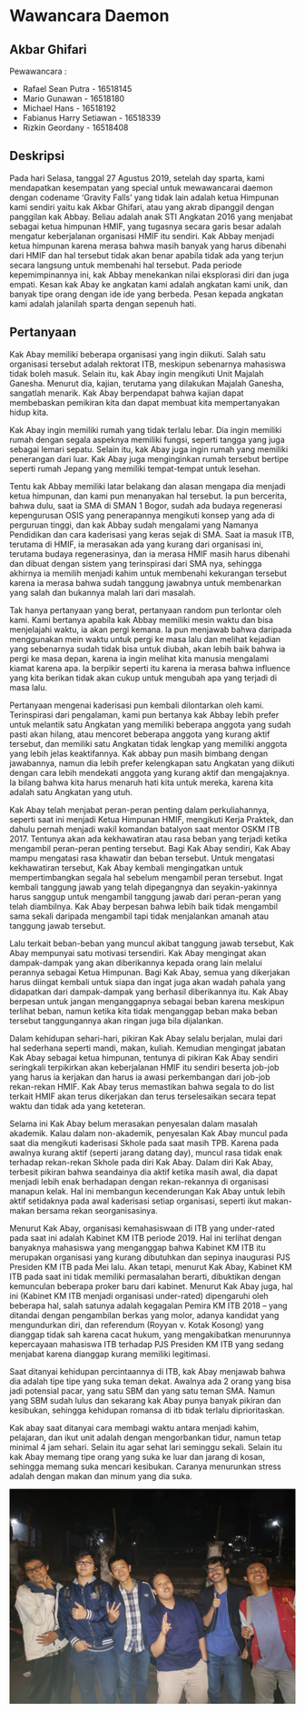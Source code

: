 # Wawancara Daemon
## Akbar Ghifari

Pewawancara :
- Rafael Sean Putra - 16518145
- Mario Gunawan - 16518180
- Michael Hans - 16518192
- Fabianus Harry Setiawan - 16518339
- Rizkin Geordany - 16518408

## Deskripsi
Pada hari Selasa, tanggal 27 Agustus 2019, setelah day sparta, kami mendapatkan kesempatan yang special untuk mewawancarai daemon dengan codename ‘Gravity Falls’ yang tidak lain adalah ketua Himpunan kami sendiri yaitu kak Akbar Ghifari, atau yang akrab dipanggil dengan panggilan kak Abbay. Beliau adalah anak STI Angkatan 2016 yang menjabat sebagai ketua himpunan HMIF, yang tugasnya secara garis besar adalah mengatur keberjalanan organisasi HMIF itu sendiri. Kak Abbay menjadi ketua himpunan karena merasa bahwa masih banyak yang harus dibenahi dari HMIF dan hal tersebut tidak akan benar apabila tidak ada yang terjun secara langsung untuk membenahi hal tersebut. Pada periode kepemimpinannya ini, kak Abbay menekankan nilai eksplorasi diri dan juga empati. Kesan kak Abay ke angkatan kami adalah angkatan kami unik, dan banyak tipe orang dengan ide ide yang berbeda. Pesan kepada angkatan kami adalah jalanilah sparta dengan sepenuh hati.


## Pertanyaan
Kak Abay memiliki beberapa organisasi yang ingin diikuti. Salah satu organisasi tersebut adalah rektorat ITB, meskipun sebenarnya mahasiswa tidak boleh masuk. Selain itu, kak Abay ingin mengikuti Unit Majalah Ganesha. Menurut dia, kajian, terutama yang dilakukan Majalah Ganesha, sangatlah menarik. Kak Abay berpendapat bahwa kajian dapat membebaskan pemikiran kita dan dapat membuat kita mempertanyakan hidup kita.

Kak Abay ingin memiliki rumah yang tidak terlalu lebar. Dia ingin memiliki rumah dengan segala aspeknya memiliki fungsi, seperti tangga yang juga sebagai lemari sepatu. Selain itu, kak Abay juga ingin rumah yang memiliki penerangan dari luar. Kak Abay juga menginginkan rumah tersebut bertipe seperti rumah Jepang yang memiliki tempat-tempat untuk lesehan.

Tentu kak Abbay memiliki latar belakang dan alasan mengapa dia menjadi ketua himpunan, dan kami pun menanyakan hal tersebut. Ia pun bercerita, bahwa dulu, saat ia SMA di SMAN 1 Bogor, sudah ada budaya regenerasi kepengurusan OSIS yang penerapannya mengikuti konsep yang ada di perguruan tinggi, dan kak Abbay sudah mengalami yang Namanya Pendidikan dan cara kaderisasi yang keras sejak di SMA. Saat ia masuk ITB, terutama di HMIF, ia merasakan ada yang kurang dari organisasi ini, terutama budaya regenerasinya, dan ia merasa HMIF masih harus dibenahi dan dibuat dengan sistem yang terinspirasi dari SMA nya, sehingga akhirnya ia memilih menjadi kahim untuk membenahi kekurangan tersebut karena ia merasa bahwa sudah tanggung jawabnya untuk membenarkan yang salah dan bukannya malah lari dari masalah.

Tak hanya pertanyaan yang berat, pertanyaan random pun terlontar oleh kami. Kami bertanya apabila kak Abbay memiliki mesin waktu dan bisa menjelajahi waktu, ia akan pergi kemana. Ia pun menjawab bahwa daripada menggunakan mein waktu untuk pergi ke masa lalu dan melihat kejadian yang sebenarnya sudah tidak bisa untuk diubah, akan lebih baik bahwa ia pergi ke masa depan, karena ia ingin melihat kita manusia mengalami kiamat karena apa. Ia berpikir seperti itu karena ia merasa bahwa influence yang kita berikan tidak akan cukup untuk mengubah apa yang terjadi di masa lalu.

Pertanyaan mengenai kaderisasi pun kembali dilontarkan oleh kami. Terinspirasi dari pengalaman, kami pun bertanya kak Abbay lebih prefer untuk melantik satu Angkatan yang memiliki beberapa anggota yang sudah pasti akan hilang, atau mencoret beberapa anggota yang kurang aktif tersebut, dan memiliki satu Angkatan tidak lengkap yang memiliki anggota yang lebih jelas keaktifannya. Kak abbay pun masih bimbang dengan jawabannya, namun dia lebih prefer kelengkapan satu Angkatan yang diikuti dengan cara lebih mendekati anggota yang kurang aktif dan mengajaknya. Ia bilang bahwa kita harus menaruh hati kita untuk mereka, karena kita adalah satu Angkatan yang utuh.

Kak Abay telah menjabat peran-peran penting dalam perkuliahannya, seperti saat ini menjadi Ketua Himpunan HMIF, mengikuti Kerja Praktek, dan dahulu pernah menjadi wakil komandan batalyon saat mentor OSKM ITB 2017. Tentunya akan ada kekhawatiran atau rasa beban yang terjadi ketika mengambil peran-peran penting tersebut. Bagi Kak Abay sendiri, Kak Abay mampu mengatasi rasa khawatir dan beban tersebut. Untuk mengatasi kekhawatiran tersebut, Kak Abay kembali mengingatkan untuk mempertimbangkan segala hal sebelum mengambil peran tersebut. Ingat kembali tanggung jawab yang telah dipegangnya dan seyakin-yakinnya harus sanggup untuk mengambil tanggung jawab dari peran-peran yang telah diambilnya. Kak Abay berpesan bahwa lebih baik tidak mengambil sama sekali daripada mengambil tapi tidak menjalankan amanah atau tanggung jawab tersebut.

Lalu terkait beban-beban yang muncul akibat tanggung jawab tersebut, Kak Abay mempunyai satu motivasi tersendiri. Kak Abay mengingat akan dampak-dampak yang akan diberikannya kepada orang lain melalui perannya sebagai Ketua Himpunan. Bagi Kak Abay, semua yang dikerjakan harus diingat kembali untuk siapa dan ingat juga akan wadah pahala yang didapatkan dari dampak-dampak yang berhasil diberikannya itu. Kak Abay berpesan untuk jangan menganggapnya sebagai beban karena meskipun terlihat beban, namun ketika kita tidak menganggap beban maka beban tersebut tanggungannya akan ringan juga bila dijalankan.

Dalam kehidupan sehari-hari, pikiran Kak Abay selalu berjalan, mulai dari hal sederhana seperti mandi, makan, kuliah. Kemudian mengingat jabatan Kak Abay sebagai ketua himpunan, tentunya di pikiran Kak Abay sendiri seringkali terpikirkan akan keberjalanan HMIF itu sendiri beserta job-job yang harus ia kerjakan dan harus ia awasi perkembangan dari job-job rekan-rekan HMIF. Kak Abay terus memastikan bahwa segala to do list terkait HMIF akan terus dikerjakan dan terus terselesaikan secara tepat waktu dan tidak ada yang keteteran.

Selama ini Kak Abay belum merasakan penyesalan dalam masalah akademik. Kalau dalam non-akademik, penyesalan Kak Abay muncul pada saat dia mengikuti kaderisasi Skhole pada saat masih TPB. Karena pada awalnya kurang aktif (seperti jarang datang day), muncul rasa tidak enak terhadap rekan-rekan Skhole pada diri Kak Abay. Dalam diri Kak Abay, terbesit pikiran bahwa seandainya dia aktif ketika masih awal, dia dapat menjadi lebih enak berhadapan dengan rekan-rekannya di organisasi manapun kelak. Hal ini membangun kecenderungan Kak Abay untuk lebih aktif setidaknya pada awal kaderisasi setiap organisasi, seperti ikut makan-makan bersama rekan seorganisasinya.

Menurut Kak Abay, organisasi kemahasiswaan di ITB yang under-rated pada saat ini adalah Kabinet KM ITB periode 2019. Hal ini terlihat dengan banyaknya mahasiswa yang menganggap bahwa Kabinet KM ITB itu merupakan organisasi yang kurang dibutuhkan dan sepinya inaugurasi PJS Presiden KM ITB pada Mei lalu. Akan tetapi, menurut Kak Abay, Kabinet KM ITB pada saat ini tidak memiliki permasalahan berarti, dibuktikan dengan kemunculan beberapa proker baru dari kabinet. Menurut Kak Abay juga, hal ini (Kabinet KM ITB menjadi organisasi under-rated) dipengaruhi oleh beberapa hal, salah satunya adalah kegagalan Pemira KM ITB 2018 – yang ditandai dengan pengambilan berkas yang molor, adanya kandidat yang mengundurkan diri, dan referendum (Royyan v. Kotak Kosong) yang dianggap tidak sah karena cacat hukum, yang mengakibatkan menurunnya kepercayaan mahasiswa ITB terhadap PJS Presiden KM ITB yang sedang menjabat karena dianggap kurang memiliki legitimasi.

Saat ditanyai kehidupan percintaannya di ITB, kak Abay menjawab bahwa dia adalah tipe tipe yang suka teman dekat. Awalnya ada 2 orang yang bisa jadi potensial pacar, yang satu SBM dan yang satu teman SMA. Namun yang SBM sudah lulus dan sekarang kak Abay punya banyak pikiran dan kesibukan, sehingga kehidupan romansa di itb tidak terlalu diprioritaskan.

Kak abay saat ditanyai cara membagi waktu antara menjadi kahim, pelajaran, dan ikut unit adalah dengan mengorbankan tidur, namun tetap minimal 4 jam sehari. Selain itu agar sehat lari seminggu sekali. Selain itu kak Abay memang tipe orang yang suka ke luar dan jarang di kosan, sehingga memang suka mencari kesibukan. Caranya menurunkan stress adalah dengan makan dan minum yang dia suka.

![foto](./16518145-16518180-16518192-16518339-16518408.jpg)
